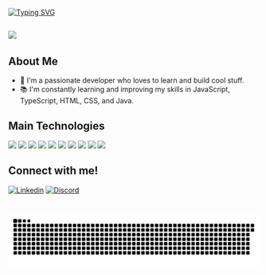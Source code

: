 [![Typing SVG](https://readme-typing-svg.herokuapp.com/?color=5271FF&size=35&center=true&vCenter=true&width=1000&lines=Nice+to+meet+you,+my+name+is+Douglas;Welcome+to+my+GitHub+Profile!:%29)](https://git.io/typing-svg)
##
![](https://github.com/bush1D3v/bush1D3v/assets/133554156/18851c7f-7783-491a-be37-407c2cb537d4)
## About Me
- 🌱 I'm a passionate developer who loves to learn and build cool stuff.
- 📚 I'm constantly learning and improving my skills in JavaScript, TypeScript, HTML, CSS, and Java.


## Main Technologies
<p align="start">
  <img src="https://skillicons.dev/icons?i=js" />
  <img src="https://skillicons.dev/icons?i=typescript" />
  <img src="https://skillicons.dev/icons?i=nodejs" />
  <img src="https://skillicons.dev/icons?i=java&theme=light" />
  <img src="https://skillicons.dev/icons?i=spring" />
  <img src="https://skillicons.dev/icons?i=aws" />
  <img src="https://skillicons.dev/icons?i=azure" />
  <img src="https://skillicons.dev/icons?i=docker" />
  <img src="https://skillicons.dev/icons?i=git" />
  <img src="https://skillicons.dev/icons?i=linux&theme=light" />
</p>


## Connect with me!
[![Linkedin](https://skillicons.dev/icons?i=linkedin)](https://www.linkedin.com/in/douglasbuscampos/)
[![Discord](https://skillicons.dev/icons?i=discord)](https://www.discord.com/channels/douglascamposcr/)

### 

<br clear="both"> <img src="https://raw.githubusercontent.com/Douglascrc/Douglascrc/output/snake.svg" alt="Snake animation" />

###
